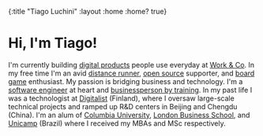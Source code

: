 {:title "Tiago Luchini"
 :layout :home
 :home? true}

# Hi, I'm Tiago!

I'm currently building [digital products][1] people use everyday at [Work & Co][2].
In my free time I'm an avid [distance runner][3], [open source][4] supporter, and
[board game][5] enthusiast. My passion is bridging business and technology. I'm a
[software engineer][6] at heart and [businessperson by training][7]. In my past life I
was a technologist at [Digitalist][9] (Finland), where I oversaw large-scale technical
projects and ramped up R&D centers in Beijing and Chengdu (China). I'm an alum of
[Columbia University][10], [London Business School][11], and [Unicamp][12] (Brazil)
where I received my MBAs and MSc respectively.

[1]: portfolio
[2]: https://work.co
[3]: running
[4]: open-source
[5]: https://boardgamegeek.com/user/tiagoluchini
[6]: https://github.com/luchiniatwork/emacs.d
[7]: https://www.linkedin.com/in/tiagoluchini#education
[9]: https://digitalist.global/
[10]: https://www8.gsb.columbia.edu/
[11]: https://www.london.edu/
[12]: http://www.unicamp.br/unicamp/?language=en
